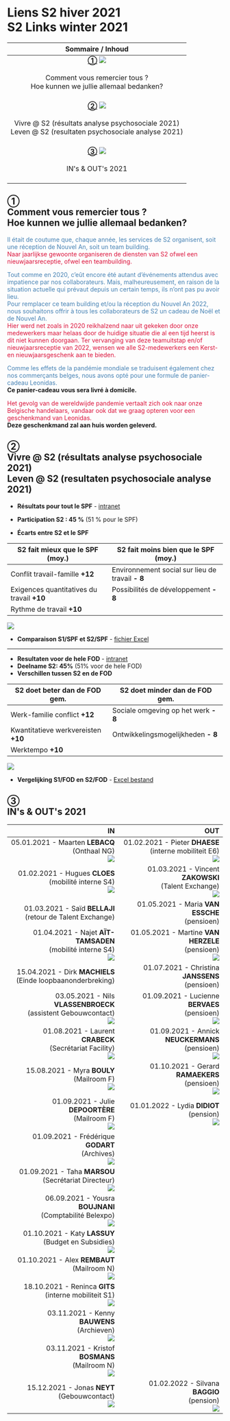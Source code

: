 <link rel="stylesheet" href="S2.css">

# Liens S2 hiver 2021<br>S2 Links winter 2021

| Sommaire / Inhoud                                                                                                       |
|:-----------------------------------------------------------------------------------------------------------------------:|
| **[①](https://newdevprojects.github.io/publicinfo/S2/winter_2021.html#comment-vous-remercier-tous-hoe-kunnen-we-jullie-allemaal-bedanken)** ![](click.gif)<br> <br>Comment vous remercier tous ?<br>Hoe kunnen we jullie allemaal bedanken?<br>                                 |
| **[②](https://newdevprojects.github.io/publicinfo/S2/winter_2021.html#vivre--s2-r%C3%A9sultats-analyse-psychosociale-2021leven--s2-resultaten-psychosociale-analyse-2021)** ![](click.gif)<br> <br>Vivre @ S2 (résultats analyse psychosociale 2021)<br>Leven @ S2 (resultaten psychosociale analyse 2021)<br>  |
| **[③](https://newdevprojects.github.io/publicinfo/S2/winter_2021.html#ins--outs-2021)** ![](click.gif)<br> <br>IN's & OUT's 2021<br>                                                                                        |
## ①<br>Comment vous remercier tous ?<br>Hoe kunnen we jullie allemaal bedanken?

<p><font color="steelblue">Il était de coutume que, chaque année, les services de S2 organisent, soit une réception de Nouvel An, soit un team building.</font><br><font color="crimson">Naar jaarlijkse gewoonte organiseren de diensten van S2 ofwel een nieuwjaarsreceptie, ofwel een teambuilding.</font></p>

<p><font color="steelblue">Tout comme en 2020, c’eût encore été autant d’événements attendus avec impatience par nos collaborateurs. Mais, malheureusement, en raison de la situation actuelle qui prévaut depuis un certain temps, ils n’ont pas pu avoir lieu.<br>Pour remplacer ce team building et/ou la réception du Nouvel An 2022, nous souhaitons offrir à tous les collaborateurs de S2 un cadeau de Noël et de Nouvel An.</font><br><font color="crimson">Hier werd net zoals in 2020 reikhalzend naar uit gekeken door onze medewerkers maar helaas door de huidige situatie die al een tijd heerst is dit niet kunnen doorgaan. Ter vervanging van deze teamuitstap en/of nieuwjaarsreceptie van 2022, wensen we alle S2-medewerkers een Kerst- en nieuwjaarsgeschenk aan te bieden.</font></p>

<p><font color="steelblue">Comme les effets de la pandémie mondiale se traduisent également chez nos commerçants belges, nous avons opté pour une formule de panier-cadeau Leonidas.</font><br><strong>Ce panier-cadeau vous sera livré à domicile.</strong></p>

<p><font color="crimson">Het gevolg van de wereldwijde pandemie vertaalt zich ook naar onze Belgische handelaars, vandaar ook dat we graag opteren voor een geschenkmand van Leonidas.</font><br><strong>Deze geschenkmand zal aan huis worden geleverd.</strong></p>

## ②<br>Vivre @ S2 (résultats analyse psychosociale 2021)<br>Leven @ S2 (resultaten psychosociale analyse 2021)

- **Résultats pour tout le SPF** - [intranet](Intranet_risques_2021_SPF.html)

- **Participation S2 : 45 %** (51 % pour le SPF)

- **Écarts entre S2 et le SPF**

| S2 fait mieux que le SPF (moy.)        | S2 fait moins bien que le SPF (moy.)         |
|----------------------------------------|----------------------------------------------|
| Conflit travail-famille **\+12**            | Environnement social sur lieu de travail **\- 8** |
| Exigences quantitatives du travail **\+10** | Possibilités de développement **\- 8**            |
| Rythme de travail **\+10**                  |                                              |
![](Table_risks_FR.png)

- **Comparaison S1/SPF et S2/SPF** - [fichier Excel](Ecarts_S1-SPF-Vs-Ecarts_S2-SPF.xlsx)

---

- **Resultaten voor de hele FOD** - [intranet](Intranet_risicos_2021_FOD.html)
- **Deelname S2: 45%** (51% voor de hele FOD)
- **Verschillen tussen S2 en de FOD**

| S2 doet beter dan de FOD gem.   | S2 doet minder dan de FOD gem.   |
|---------------------------------|----------------------------------|
| Werk-familie conflict **\+12**       | Sociale omgeving op het werk **\- 8** |
| Kwantitatieve werkvereisten **\+10** | Ontwikkelingsmogelijkheden **\- 8**   |
| Werktempo **\+10**                   |                                  |
![](Table_risks_NL.png)

- **Vergelijking S1/FOD en S2/FOD** - [Excel bestand](Verschillen_S1-SPF-Vs-Verschillen_S2-SPF.xlsx)

## ③<br>IN's & OUT's 2021

| IN                                                                      | OUT                                                              |
|------------------------------------------------------------------------:|-----------------------------------------------------------------:|
| 05\.01.2021 - Maarten <b>LEBACQ</b><br>(Onthaal NG)<br>![](Maarten_Lebacq.jpg)                  | 01\.02.2021 - Pieter <b>DHAESE</b><br>(interne mobiliteit E6)<br>![](whiteframe.jpg) |
| 01\.02.2021 - Hugues <b>CLOES</b><br>(mobilité interne S4)<br>![](Hugues_Cloes.png)           | 01\.03.2021 - Vincent <b>ZAKOWSKI</b><br>(Talent Exchange)<br>![](whiteframe_310x300.jpg)    |
| 01\.03.2021 - Saïd <b>BELLAJI</b><br>(retour de Talent Exchange)         | 01\.05.2021 - Maria <b>VAN ESSCHE</b><br>(pensioen)               |
| 01\.04.2021 - Najet <b>AÏT-TAMSADEN</b><br>(mobilité interne S4)<br>![](Najet_Ait-Tamsaden.jpg)     | 01\.05.2021 - Martine <b>VAN HERZELE</b><br>(pensioen)<br>![](whiteframe.jpg)        |
| 15\.04.2021 - Dirk <b>MACHIELS</b><br>(Einde loopbaanonderbreking)       | 01\.07.2021 - Christina <b>JANSSENS</b><br>(pensioen)             |
| 03\.05.2021 - Nils <b>VLASSENBROECK</b><br>(assistent Gebouwcontact)<br>![](Nils_Vlassenbroeck.png) | 01\.09.2021 - Lucienne <b>BERVAES</b><br>(pensioen)<br>![](whiteframe.jpg)           |
| 01\.08.2021 - Laurent <b>CRABECK</b><br>(Secrétariat Facility)<br>![](Laurent_Crabeck.jpg)       | 01\.09.2021 - Annick <b>NEUCKERMANS</b><br>(pensioen)<br>![](whiteframe_300x300.jpg)         |
| 15\.08.2021 - Myra <b>BOULY</b><br>(Mailroom F)<br>![](Myra_Bouly.jpg)                      | 01\.10.2021 - Gerard <b>RAMAEKERS</b><br>(pensioen)<br>![](whiteframe.jpg)           |
| 01\.09.2021 - Julie <b>DEPOORTÈRE</b><br>(Mailroom F)<br>![](Julie_DePoortere.png)                | 01\.01.2022 - Lydia <b>DIDIOT</b><br>(pension)<br>![](whiteframe.jpg)                |
| 01\.09.2021 - Frédérique <b>GODART</b><br>(Archives)<br>![](Frederique_Godart.png)                 |                                                                  |
| 01\.09.2021 - Taha <b>MARSOU</b><br>(Secrétariat Directeur)<br>![](Taha_Marsou.jpg)          |                                                                  |
| 06\.09.2021 - Yousra <b>BOUJNANI</b><br>(Comptabilité Belexpo)<br>![](Yousra_Boujnani.png)       |                                                                  |
| 01\.10.2021 - Katy <b>LASSUY</b><br>(Budget en Subsidies)<br>![](Katy_Lassuy.png)            |                                                                  |
| 01\.10.2021 - Alex <b>REMBAUT</b><br>(Mailroom N)<br>![](Alex_Rembaut.png)                    |                                                                  |
| 18\.10.2021 - Reninca <b>GITS</b><br>(interne mobiliteit S1)<br>![](Reninca_Gits.jpg)         |                                                                  |
| 03\.11.2021 - Kenny <b>BAUWENS</b><br>(Archieven)<br>![](Kenny_Bauwens.jpg)                    |                                                                  |
| 03\.11.2021 - Kristof <b>BOSMANS</b><br>(Mailroom N)<br>![](Kristof_Bosmans.png)                 |                                                                  |
| 15\.12.2021 - Jonas <b>NEYT</b><br>(Gebouwcontact)<br>![](Jonas_Neyt.png)                   | 01\.02.2022 - Silvana <b>BAGGIO</b><br>(pension)<br>![](whiteframe.jpg)              |
